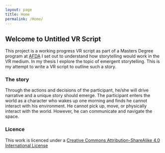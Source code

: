 ```yaml
---
layout: page
title: Home
permalink: /Home/
---
```


## Welcome to Untitled VR Script

This project is a working progress VR script as part of a Masters Degree program at [AFDA](https://www.afda.co.za/) I set out to understand how storytelling would work in the VR medium. In my thesis I explore the topic of emergent storytelling. This is my attempt to write a VR script to outline such a story.

### The story

Through the actions and decisions of the participant, he/she will drive narrative and a unique story should emerge. The participant enters the world as a character who wakes up one morning and finds he cannot interact with his environment. He cannot pick up, move, or physically interact with the world. However, he can communicate and navigate the space.

### Licence
This work is licenced under a [Creative Commons Attribution-ShareAlike 4.0 International License](http://creativecommons.org/licenses/by-sa/4.0/)

